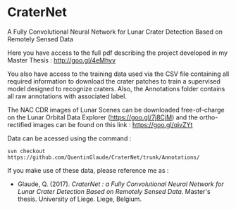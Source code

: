 # CraterNet
A Fully Convolutional Neural Network for Lunar Crater Detection Based on Remotely Sensed Data

Here you have access to the full pdf describing the project developed in my Master Thesis : http://goo.gl/4eMhyv

You also have access to the training data used via the CSV file containing all required information to download the crater patches to train a supervised model designed to recognize craters. Also, the Annotations folder contains all raw annotations with associated label.

The NAC CDR images of Lunar Scenes can be downloaded free-of-charge on the Lunar Orbital Data Explorer (https://goo.gl/7j8CjM) and the ortho-rectified images can be found on this link : https://goo.gl/qivZYt

Data can be acessed using the command : 

```
svn checkout https://github.com/QuentinGlaude/CraterNet/trunk/Annotations/
```

If you make use of these data, please reference me as :

 - Glaude, Q. (2017). *CraterNet : a Fully Convolutional Neural Network for Lunar Crater Detection Based on Remotely Sensed Data*. Master's thesis. University of Liege. Liege, Belgium.
